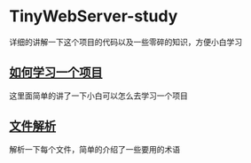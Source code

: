 # TinyWebServer-study
详细的讲解一下这个项目的代码以及一些零碎的知识，方便小白学习
## [如何学习一个项目](https://github.com/xianshujun/TinyWebServer-study/blob/main/project-study.md)
这里面简单的讲了一下小白可以怎么去学习一个项目


## [文件解析](https://github.com/xianshujun/TinyWebServer-study/blob/main/code-structure.md)
解析一下每个文件，简单的介绍了一些要用的术语





